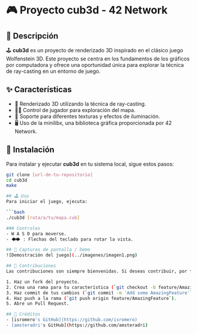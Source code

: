 # 🎮 Proyecto cub3d - 42 Network

## 📖 Descripción
🕹️ **cub3d** es un proyecto de renderizado 3D inspirado en el clásico juego Wolfenstein 3D. Este proyecto se centra en los fundamentos de los gráficos por computadora y ofrece una oportunidad única para explorar la técnica de ray-casting en un entorno de juego.

## ✨ Características
- 🌌 Renderizado 3D utilizando la técnica de ray-casting.
- 🏃‍♂️ Control de jugador para exploración del mapa.
- 🎨 Soporte para diferentes texturas y efectos de iluminación.
- 🖥️ Uso de la minilibx, una biblioteca gráfica proporcionada por 42 Network.

## 🚀 Instalación
Para instalar y ejecutar **cub3d** en tu sistema local, sigue estos pasos:

```bash
git clone [url-de-tu-repositorio]
cd cub3d
make

## 🕹️ Uso
Para iniciar el juego, ejecuta:

```bash
./cub3d [ruta/a/tu/mapa.cub]

### Controles
- W A S D para moverse.
- 🡄🡆 : Flechas del teclado para rotar la vista.

## 📸 Capturas de pantalla / Demo
![Demostración del juego](../imagenes/imagen1.png)

## 🤝 Contribuciones
Las contribuciones son siempre bienvenidas. Si deseas contribuir, por favor:

1. Haz un fork del proyecto.
2. Crea una rama para tu característica (`git checkout -b feature/AmazingFeature`).
3. Haz commit de tus cambios (`git commit -m 'Add some AmazingFeature'`).
4. Haz push a la rama (`git push origin feature/AmazingFeature`).
5. Abre un Pull Request.

## 👥 Créditos
- [isromero's GitHub](https://github.com/isromero)
- [amsteradri's GitHub](https://github.com/amsteradri)

